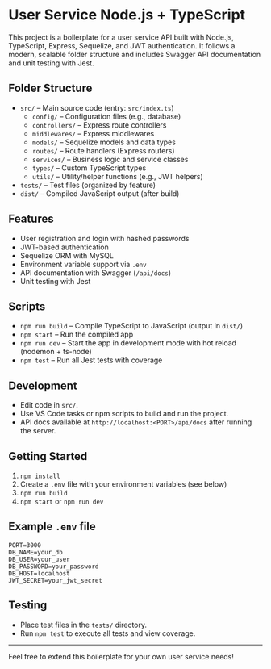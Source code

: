# User Service Node.js + TypeScript

This project is a boilerplate for a user service API built with Node.js, TypeScript, Express, Sequelize, and JWT authentication. It follows a modern, scalable folder structure and includes Swagger API documentation and unit testing with Jest.

## Folder Structure
- `src/` – Main source code (entry: `src/index.ts`)
  - `config/` – Configuration files (e.g., database)
  - `controllers/` – Express route controllers
  - `middlewares/` – Express middlewares
  - `models/` – Sequelize models and data types
  - `routes/` – Route handlers (Express routers)
  - `services/` – Business logic and service classes
  - `types/` – Custom TypeScript types
  - `utils/` – Utility/helper functions (e.g., JWT helpers)
- `tests/` – Test files (organized by feature)
- `dist/` – Compiled JavaScript output (after build)

## Features
- User registration and login with hashed passwords
- JWT-based authentication
- Sequelize ORM with MySQL
- Environment variable support via `.env`
- API documentation with Swagger (`/api/docs`)
- Unit testing with Jest

## Scripts
- `npm run build` – Compile TypeScript to JavaScript (output in `dist/`)
- `npm start` – Run the compiled app
- `npm run dev` – Start the app in development mode with hot reload (nodemon + ts-node)
- `npm test` – Run all Jest tests with coverage

## Development
- Edit code in `src/`.
- Use VS Code tasks or npm scripts to build and run the project.
- API docs available at `http://localhost:<PORT>/api/docs` after running the server.

## Getting Started
1. `npm install`
2. Create a `.env` file with your environment variables (see below)
3. `npm run build`
4. `npm start` or `npm run dev`

## Example `.env` file
```
PORT=3000
DB_NAME=your_db
DB_USER=your_user
DB_PASSWORD=your_password
DB_HOST=localhost
JWT_SECRET=your_jwt_secret
```

## Testing
- Place test files in the `tests/` directory.
- Run `npm test` to execute all tests and view coverage.

---

Feel free to extend this boilerplate for your own user service needs!
